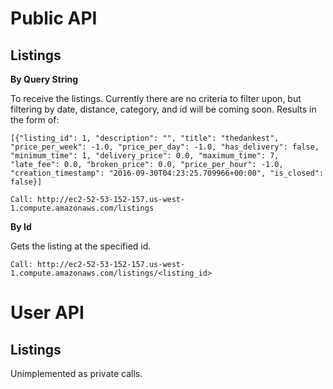 # Public API #
## Listings ##
**By Query String**

To receive the listings. Currently there are no criteria to filter upon, but filtering by date, distance, category, and id will be coming soon. Results in the form of:

`[{"listing_id": 1, "description": "", "title": "thedankest", "price_per_week": -1.0, "price_per_day": -1.0, "has_delivery": false, "minimum_time": 1, "delivery_price": 0.0, "maximum_time": 7, "late_fee": 0.0, "broken_price": 0.0, "price_per_hour": -1.0, "creation_timestamp": "2016-09-30T04:23:25.709966+00:00", "is_closed": false}]`

`Call: http://ec2-52-53-152-157.us-west-1.compute.amazonaws.com/listings`

**By Id**

Gets the listing at the specified id.

`Call: http://ec2-52-53-152-157.us-west-1.compute.amazonaws.com/listings/<listing_id>`

# User API #
## Listings ##

Unimplemented as private calls.
